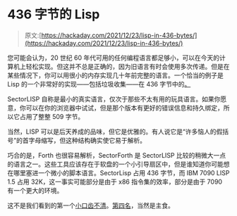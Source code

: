 # 436 字节的 Lisp

> 原文:[https://hackaday.com/2021/12/23/lisp-in-436-bytes/](https://hackaday.com/2021/12/23/lisp-in-436-bytes/)

您可能会认为，20 世纪 60 年代可用的任何编程语言都足够小，可以在今天的计算机上轻松实现。但这并不总是正确的，因为旧语言有时会使用多次传递。但是在某些情况下，你可以用很小的内存实现几十年前完整的语言。一个恰当的例子是 Lisp 的一个非常好的实现——包括垃圾收集——在 436 字节中的[。](https://justine.lol/sectorlisp2/#listing)

SectorLISP 自称是最小的真实语言，仅次于那些不太有用的玩具语言。如果你愿意，你可以在你的浏览器中试试，但是那个版本有更好的错误信息和持久绑定，所以它占用了整整 509 字节。

当然，LISP 可以是后天养成的品味，但它是优雅的。有人说它是“许多恼人的假括号”的首字母缩写，但这种结构确实使它易于解析。

巧合的是，Forth 也很容易解析，SectorForth 是 SectorLISP 比较的稍微大一点的语言之一。这些工具应该存在于软盘的一个小引导扇区中，但是谁知道你可能想在哪里塞进一个微小的脚本语言。SectorLisp 占用 436 字节，而 IBM 7090 LISP 1.5 占用 32K，这一事实可能部分是由于 x86 指令集的效率，部分是由于 7090 有一个更大的环境。

这不是我们看到的第一个[小口齿不清](https://hackaday.com/2021/05/04/avr-bare-metal-with-lisp/)。[第四名](https://hackaday.com/2021/07/08/diy-forth-on-arduino/)，当然是主食。